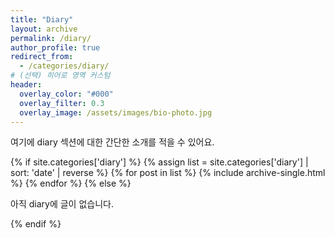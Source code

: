 ```yaml
---
title: "Diary"
layout: archive
permalink: /diary/
author_profile: true
redirect_from:
  - /categories/diary/
# (선택) 히어로 영역 커스텀
header:
  overlay_color: "#000"
  overlay_filter: 0.3
  overlay_image: /assets/images/bio-photo.jpg
---
```


여기에 diary 섹션에 대한 간단한 소개를 적을 수 있어요.

{% if site.categories['diary'] %}
  {% assign list = site.categories['diary'] | sort: 'date' | reverse %}
  {% for post in list %}
    {% include archive-single.html %}
  {% endfor %}
{% else %}
  <p>아직 diary에 글이 없습니다.</p>
{% endif %}

